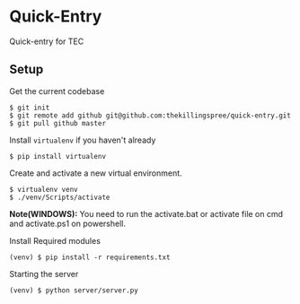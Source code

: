 ﻿# Quick-Entry

Quick-entry for TEC

## Setup

Get the current codebase

    $ git init
    $ git remote add github git@github.com:thekillingspree/quick-entry.git
    $ git pull github master 
Install `virtualenv` if you haven't already

    $ pip install virtualenv
Create and activate a new virtual environment.

    $ virtualenv venv
    $ ./venv/Scripts/activate
**Note(WINDOWS):**  You need to run the activate.bat or activate file on cmd and activate.ps1 on powershell.

Install Required modules

    (venv) $ pip install -r requirements.txt
Starting the server

    (venv) $ python server/server.py
 
